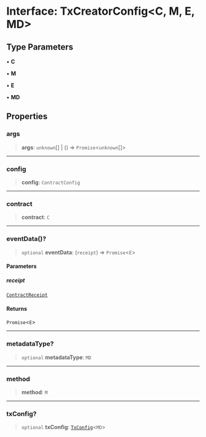 # Interface: TxCreatorConfig\<C, M, E, MD\>

## Type Parameters

• **C**

• **M**

• **E**

• **MD**

## Properties

### args

> **args**: `unknown`[] \| () => `Promise`\<`unknown`[]\>

***

### config

> **config**: `ContractConfig`

***

### contract

> **contract**: `C`

***

### eventData()?

> `optional` **eventData**: (`receipt`) => `Promise`\<`E`\>

#### Parameters

##### receipt

[`ContractReceipt`](ContractReceipt.md)

#### Returns

`Promise`\<`E`\>

***

### metadataType?

> `optional` **metadataType**: `MD`

***

### method

> **method**: `M`

***

### txConfig?

> `optional` **txConfig**: [`TxConfig`](TxConfig.md)\<`MD`\>
